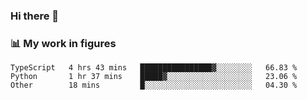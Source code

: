 ### Hi there 👋

### 📊 My work in figures

<!--START_SECTION:waka-->

```text
TypeScript   4 hrs 43 mins   ████████████████▓░░░░░░░░   66.83 %
Python       1 hr 37 mins    █████▓░░░░░░░░░░░░░░░░░░░   23.06 %
Other        18 mins         █░░░░░░░░░░░░░░░░░░░░░░░░   04.30 %
```

<!--END_SECTION:waka-->
